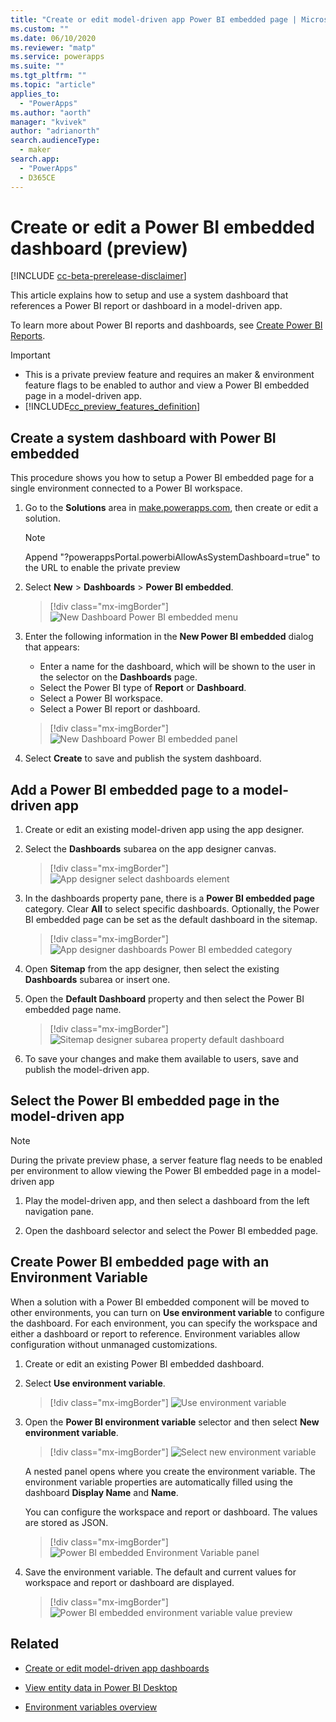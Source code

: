 ```yaml
---
title: "Create or edit model-driven app Power BI embedded page | MicrosoftDocs"
ms.custom: ""
ms.date: 06/10/2020
ms.reviewer: "matp"
ms.service: powerapps
ms.suite: ""
ms.tgt_pltfrm: ""
ms.topic: "article"
applies_to: 
  - "PowerApps"
ms.author: "aorth"
manager: "kvivek"
author: "adrianorth"
search.audienceType: 
  - maker
search.app: 
  - "PowerApps"
  - D365CE
---
```

# Create or edit a Power BI embedded dashboard (preview)

[!INCLUDE [cc-beta-prerelease-disclaimer](../../includes/cc-beta-prerelease-disclaimer.md)]

This article explains how to setup and use a system dashboard that references a Power BI report or dashboard in a model-driven app. 

To learn more about Power BI reports and dashboards, see <a href="https://docs.microsoft.com/power-bi/create-reports/">Create Power BI Reports</a>. 

> [!IMPORTANT]
> - This is a private preview feature and requires an maker & environment feature flags to be enabled to author and view a Power BI embedded page in a model-driven app.
> - [!INCLUDE[cc_preview_features_definition](../../includes/cc-preview-features-definition.md)]


## Create a system dashboard with Power BI embedded

This procedure shows you how to setup a Power BI embedded page for a single environment connected to a Power BI workspace. 

1. Go to the **Solutions** area in <a href="https://make.powerapps.com">make.powerapps.com</a>, then create or edit a solution. 

    > [!NOTE]
    > Append "?powerappsPortal.powerbiAllowAsSystemDashboard=true" to the URL to enable the private preview

2. Select **New** > **Dashboards** > **Power BI embedded**.

    > [!div class="mx-imgBorder"] 
    > ![New Dashboard Power BI embedded menu](media/create-edit-powerbi-embedded-page/new-dashboard-powerbi-embedded-preview.png "New Dashboard Power BI embedded menu")

3. Enter the following information in the **New Power BI embedded** dialog that appears: 
   -  Enter a name for the dashboard, which will be shown to the user in the selector on the **Dashboards** page. 
   - Select the Power BI type of **Report** or **Dashboard**. 
   - Select a Power BI workspace. 
   - Select a Power BI report or dashboard.

    > [!div class="mx-imgBorder"] 
    > ![New Dashboard Power BI embedded panel](media/create-edit-powerbi-embedded-page/new-dashboard-powerbi-embedded-panel.png "New Dashboard Power BI embedded panel")

4. Select **Create** to save and publish the system dashboard. 

## Add a Power BI embedded page to a model-driven app

1. Create or edit an existing model-driven app using the app designer.

2. Select the **Dashboards** subarea on the app designer canvas. 

    > [!div class="mx-imgBorder"] 
    > ![App designer select dashboards element](media/create-edit-powerbi-embedded-page/app-designer-select-dashboards-element.png "App designer select dashboards element")

3. In the dashboards property pane, there is a **Power BI embedded page** category. Clear **All** to select specific dashboards. Optionally, the Power BI embedded page can be set as the default dashboard in the sitemap.

    > [!div class="mx-imgBorder"] 
    > ![App designer dashboards Power BI embedded category](media/create-edit-powerbi-embedded-page/app-designer-dashboards-powerbi-embedded-category.png "App designer dashboards Power BI embedded category")

4. Open **Sitemap** from the app designer, then select the existing **Dashboards** subarea or insert one.

5. Open the **Default Dashboard** property and then select the Power BI embedded page name.

    > [!div class="mx-imgBorder"] 
    > ![Sitemap designer subarea property default dashboard](media/create-edit-powerbi-embedded-page/sitemap-designer-subarea-property-default-dashboard.png "Sitemap designer subarea property default dashboard")

6. To save your changes and make them available to users, save and publish the model-driven app.

## Select the Power BI embedded page in the model-driven app 

  > [!Note]
  > During the private preview phase, a server feature flag needs to be enabled per environment to allow viewing the Power BI embedded page in a model-driven app 

1. Play the model-driven app, and then select a dashboard from the left navigation pane. 

2. Open the dashboard selector and select the Power BI embedded page. 


<!-- Reference this section for "Use environment variable" Learn more link -->
## Create Power BI embedded page with an Environment Variable

When a solution with a Power BI embedded component will be moved to other environments, you can turn on **Use environment variable** to configure the dashboard. For each environment, you can specify the workspace and either a dashboard or report to reference. Environment variables allow configuration without unmanaged customizations.

1. Create or edit an existing Power BI embedded dashboard.

2. Select **Use environment variable**.

    > [!div class="mx-imgBorder"] 
    > ![Use environment variable](media/create-edit-powerbi-embedded-page/power-bi-embedded-use-environment-variable.png "Use environment variable")

3. Open the **Power BI environment variable** selector and then select **New environment variable**.

    > [!div class="mx-imgBorder"] 
    > ![Select new environment variable](media/create-edit-powerbi-embedded-page/power-bi-embedded-new-environment-variable.png  "Select new environment variable")

    A nested panel opens where you create the environment variable. The environment variable properties are automatically filled using the dashboard **Display Name** and **Name**.

    You can configure the workspace and report or dashboard. The values are stored as JSON. 

    > [!div class="mx-imgBorder"] 
    > ![Power BI embedded Environment Variable panel](media/create-edit-powerbi-embedded-page/powerbi-embedded-env-var-panel.png  "Power BI embedded Environment Variable panel")

4. Save the environment variable. The default and current values for workspace and report or dashboard are displayed. 

    > [!div class="mx-imgBorder"] 
    > ![Power BI embedded environment variable value preview](media/create-edit-powerbi-embedded-page/power-bi-embedded-environment-variable-value-preview.png  "Power BI embedded environment variable value preview")

## Related

* [Create or edit model-driven app dashboards](create-edit-dashboards.md)

* [View entity data in Power BI Desktop](../common-data-service/view-entity-data-power-bi.md)

* [Environment variables overview](../common-data-service/environmentvariables.md)
